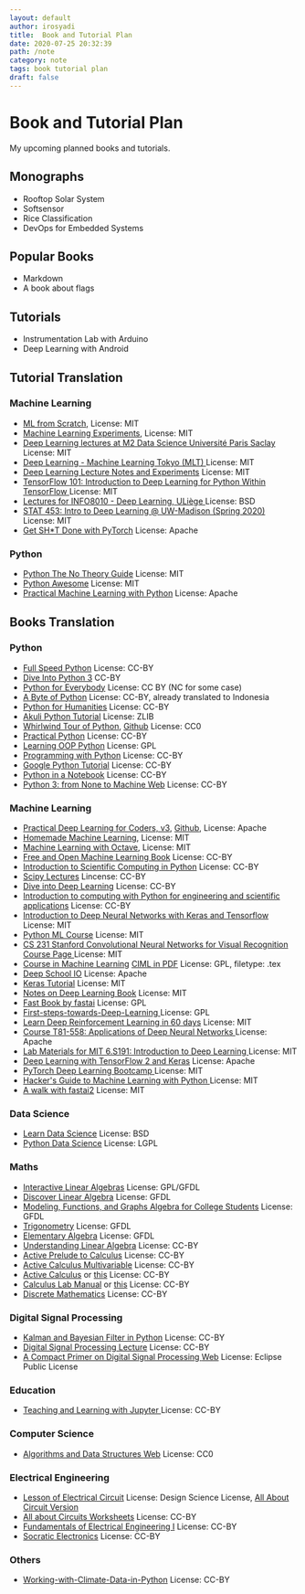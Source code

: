```yaml
---
layout: default
author: irosyadi
title:  Book and Tutorial Plan
date: 2020-07-25 20:32:39
path: /note
category: note
tags: book tutorial plan
draft: false
---
```


# Book and Tutorial Plan

My upcoming planned books and tutorials.

## Monographs
- Rooftop Solar System
- Softsensor
- Rice Classification
- DevOps for Embedded Systems

## Popular Books
- Markdown
- A book about flags

## Tutorials
- Instrumentation Lab with Arduino
- Deep Learning with Android

## Tutorial Translation
### Machine Learning
- [ML from Scratch](https://github.com/eriklindernoren/ML-From-Scratch#supervised-learning), License: MIT
- [Machine Learning Experiments](https://github.com/trekhleb/machine-learning-experiments), License: MIT
- [Deep Learning lectures at M2 Data Science Université Paris Saclay ](https://github.com/m2dsupsdlclass/lectures-labs) License: MIT
- [Deep Learning - Machine Learning Tokyo (MLT) ](https://github.com/Machine-Learning-Tokyo/DL-workshop-series) License: MIT
- [Deep Learning Lecture Notes and Experiments](https://github.com/roatienza/Deep-Learning-Experiments) License: MIT
- [TensorFlow 101: Introduction to Deep Learning for Python Within TensorFlow ](https://github.com/serengil/tensorflow-101) License: MIT
- [Lectures for INFO8010 - Deep Learning, ULiège ](https://github.com/glouppe/info8010-deep-learning) License: BSD
- [STAT 453: Intro to Deep Learning @ UW-Madison (Spring 2020) ](https://github.com/rasbt/stat453-deep-learning-ss20) License: MIT
- [Get SH*T Done with PyTorch](https://github.com/curiousily/Getting-Things-Done-with-Pytorch) License: Apache

### Python
- [Python The No Theory Guide](https://github.com/iArunava/Python-TheNoTheoryGuide) License: MIT
- [Python Awesome](https://github.com/gautam1858/python-awesome) License: MIT
- [Practical Machine Learning with Python](https://github.com/dipanjanS/practical-machine-learning-with-python) License: Apache

## Books Translation
### Python
- [Full Speed Python](https://github.com/joaoventura/full-speed-python/releases/) License: CC-BY
- [Dive Into Python 3](https://diveintopython3.net/) CC-BY
- [Python for Everybody](https://www.py4e.com/book) License: CC BY (NC for some case)
- [A Byte of Python](https://python.swaroopch.com/) License: CC-BY, already translated to Indonesia
- [Python for Humanities](https://www.karsdorp.io/python-course/) License: CC-BY
- [Akuli Python Tutorial](https://github.com/Akuli/python-tutorial) License: ZLIB
- [Whirlwind Tour of Python](https://nbviewer.jupyter.org/github/jakevdp/WhirlwindTourOfPython/blob/master/Index.ipynb), [Github](https://github.com/jakevdp/WhirlwindTourOfPython) License: CC0
- [Practical Python](https://github.com/dabeaz-course/practical-python) License: CC-BY
- [Learning OOP Python](https://github.com/josharsh/Learning-Object-Oriented-Python) License: GPL
- [Programming with Python](https://swcarpentry.github.io/python-novice-inflammation/index.html) License: CC-BY
- [Google Python Tutorial](https://developers.google.com/edu/python/) License: CC-BY
- [Python in a Notebook](https://github.com/leriomaggio/python-in-a-notebook) License: CC-BY
- [Python 3: from None to Machine ](https://github.com/AstroMatt/book-python) [Web](https://python.astrotech.io/) License: CC-BY

### Machine Learning
- [Practical Deep Learning for Coders, v3](https://course.fast.ai/), [Github](https://github.com/fastai/course-v3), License: Apache
- [Homemade Machine Learning](https://github.com/trekhleb/homemade-machine-learning), License: MIT
- [Machine Learning with Octave](https://github.com/trekhleb/machine-learning-octave), License: MIT
- [Free and Open Machine Learning Book](https://freeandopenmachinelearning.readthedocs.io/en/latest/#) License: CC-BY
- [Introduction to Scientific Computing in Python](https://github.com/jrjohansson/scientific-python-lectures) License: CC-BY
- [Scipy Lectures](https://scipy-lectures.org/) Lincense: CC-BY
- [Dive into Deep Learning](https://d2l.ai/) License: CC-BY
- [Introduction to computing with Python for engineering and scientific applications](https://github.com/CambridgeEngineering/PartIA-Computing-Michaelmas) License: CC-BY
- [Introduction to Deep Neural Networks with Keras and Tensorflow ](https://github.com/leriomaggio/deep-learning-keras-tensorflow) License: MIT
- [Python ML Course](https://github.com/leriomaggio/python-ml-course) License: MIT
- [CS 231 Stanford Convolutional Neural Networks for Visual Recognition](https://github.com/cs231n/cs231n.github.io) [Course Page ](https://vision.stanford.edu/teaching/cs231n/syllabus.html) License: MIT
- [Course in Machine Learning](https://github.com/hal3/ciml/) [CIML in PDF](https://ciml.info/dl/v0_99/ciml-v0_99-all.pdf) License: GPL, filetype: .tex
- [Deep School IO](https://github.com/sachinruk/deepschool.io) License: Apache
- [Keras Tutorial](https://github.com/jfsantos/keras-tutorial) License: MIT
- [Notes on Deep Learning Book](https://github.com/hadrienj/deepLearningBook-Notes) License: MIT
- [Fast Book by fastai](https://github.com/fastai/fastbook) License: GPL
- [First-steps-towards-Deep-Learning ](https://github.com/vaibhawvipul/First-steps-towards-Deep-Learning) License: GPL
- [Learn Deep Reinforcement Learning in 60 days](https://github.com/andri27-ts/Reinforcement-Learning) License: MIT
- [Course T81-558: Applications of Deep Neural Networks ](https://github.com/jeffheaton/t81_558_deep_learning) License: Apache
- [Lab Materials for MIT 6.S191: Introduction to Deep Learning ](https://github.com/aamini/introtodeeplearning) License: MIT
- [Deep Learning with TensorFlow 2 and Keras](https://github.com/ageron/tf2_course) License: Apache
- [PyTorch Deep Learning Bootcamp ](https://github.com/QuantScientist/Deep-Learning-Boot-Camp) License: MIT
- [Hacker's Guide to Machine Learning with Python ](https://github.com/curiousily/Deep-Learning-For-Hackers) License: MIT
- [A walk with fastai2](https://github.com/muellerzr/Practical-Deep-Learning-for-Coders-2.0) License: MIT

### Data Science
- [Learn Data Science](https://github.com/nborwankar/LearnDataScience) License: BSD
- [Python Data Science](https://github.com/leriomaggio/python-data-science) License: LGPL

### Maths
- [Interactive Linear Algebras](https://textbooks.math.gatech.edu/ila/index.html) License: GPL/GFDL
- [Discover Linear Algebra](https://sites.ualberta.ca/~jsylvest/books/dla.html) License: GFDL
- [Modeling, Functions, and Graphs Algebra for College Students](https://yoshiwarabooks.org/mfg/) License: GFDL
- [Trigonometry](https://yoshiwarabooks.org/trig/) License: GFDL
- [Elementary Algebra](https://yoshiwarabooks.org/elem-alg/) License: GFDL
- [Understanding Linear Algebra](https://merganser.math.gvsu.edu/david/linear.algebra/ula/ula/ula.html)  License: CC-BY
- [Active Prelude to Calculus](https://activecalculus.org/APC.html) License: CC-BY
- [Active Calculus Multivariable](https://activecalculus.org/ACM.html) License: CC-BY
- [Active Calculus](https://activecalculus.org//ACS.html) or [this](https://activecalculus.org/single/frontmatter.html) License: CC-BY
- [Calculus Lab Manual](https://spaces.pcc.edu/display/MS/Calculus+Lab+Manuals) or [this](https://spot.pcc.edu/math/clm/clm.html) License: CC-BY
- [Discrete Mathematics](https://discrete.openmathbooks.org/dmoi3.html) License: CC-BY

### Digital Signal Processing
- [Kalman and Bayesian Filter in Python](https://github.com/rlabbe/Kalman-and-Bayesian-Filters-in-Python) License: CC-BY
- [Digital Signal Processing Lecture](https://github.com/spatialaudio/digital-signal-processing-lecture) License: CC-BY
- [A Compact Primer on Digital Signal Processing ](https://github.com/jackschaedler/circles-sines-signals) [Web](https://jackschaedler.github.io/circles-sines-signals/) License: Eclipse Public License

### Education
- [Teaching and Learning with Jupyter ](https://jupyter4edu.github.io/jupyter-edu-book/) License: CC-BY

### Computer Science
- [Algorithms and Data Structures ](https://github.com/Bradfield/algos) [Web](https://bradfieldcs.com/algos/) License: CC0

### Electrical Engineering
- [Lesson of Electrical Circuit](https://www.ibiblio.org/kuphaldt/electricCircuits/) License: Design Science License, [All About Circuit Version](https://www.allaboutcircuits.com/textbook/)
- [All about Circuits Worksheets](https://www.allaboutcircuits.com/worksheets/) License: CC-BY
- [Fundamentals of Electrical Engineering I](https://open.umn.edu/opentextbooks/textbooks/fundamentals-of-electrical-engineering-1) License: CC-BY
- [Socratic Electronics](https://www.ibiblio.org/kuphaldt/socratic/index.html) License: CC-BY

### Others
- [Working-with-Climate-Data-in-Python](https://github.com/MarieHofmann/Working-with-Climate-Data-in-Python) License: CC-BY